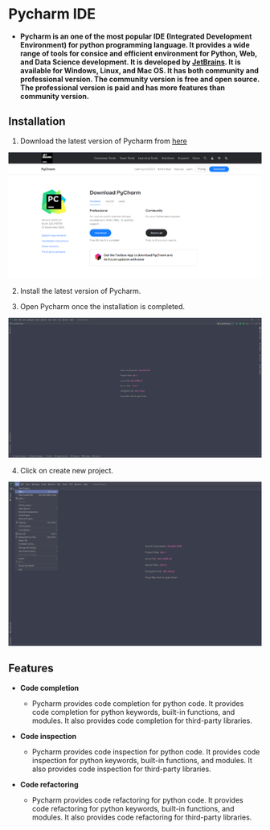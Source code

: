 # Pycharm IDE

- **Pycharm is an one of the most popular IDE (Integrated Development Environment) for python programming language. It provides a wide range of tools for consice and efficient environment for Python, Web, and Data Science development. It is developed by [JetBrains](https://www.jetbrains.com/). It is available for Windows, Linux, and Mac OS. It has both community and professional version. The community version is free and open source. The professional version is paid and has more features than community version.**

## Installation

1. Download the latest version of Pycharm from [here](https://www.jetbrains.com/pycharm/download/#section=windows)

![Download page of pycharm](/images/pycharm/download_page.png)

2. Install the latest version of Pycharm.

3. Open Pycharm once the installation is completed.

![Pycharm welcome page](/images/pycharm/front_page.png)

4. Click on create new project.

![Create new project](/images/pycharm/file_new.png)

## Features

- **Code completion**

  - Pycharm provides code completion for python code. It provides code completion for python keywords, built-in functions, and modules. It also provides code completion for third-party libraries.

- **Code inspection**

  - Pycharm provides code inspection for python code. It provides code inspection for python keywords, built-in functions, and modules. It also provides code inspection for third-party libraries.

- **Code refactoring**

  - Pycharm provides code refactoring for python code. It provides code refactoring for python keywords, built-in functions, and modules. It also provides code refactoring for third-party libraries.
